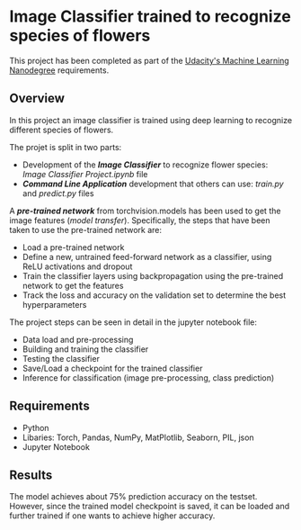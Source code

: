 # Image Classifier trained to recognize species of flowers
This project has been completed as part of the [Udacity's Machine Learning Nanodegree](https://www.udacity.com/course/intro-to-machine-learning-nanodegree--nd229) requirements.

## Overview
In this project an image classifier is trained using deep learning to recognize different species of flowers.

The projet is split in two parts:
- Development of the ***Image Classifier*** to recognize flower species: *Image Classifier Project.ipynb* file
- ***Command Line Application*** development that others can use: *train.py* and *predict.py* files

A ***pre-trained network*** from torchvision.models has been used to get the image features (*model transfer*). 
Specifically, the steps that have been taken to use the pre-trained network are:
- Load a pre-trained network
- Define a new, untrained feed-forward network as a classifier, using ReLU activations and dropout
- Train the classifier layers using backpropagation using the pre-trained network to get the features
- Track the loss and accuracy on the validation set to determine the best hyperparameters

The project steps can be seen in detail in the jupyter notebook file:
- Data load and pre-processing
- Building and training the classifier
- Testing the classifier
- Save/Load a checkpoint for the trained classifier
- Inference for classification (image pre-processing, class prediction)

## Requirements
- Python
- Libaries: Torch, Pandas, NumPy, MatPlotlib, Seaborn, PIL, json
- Jupyter Notebook

## Results
The model achieves about 75% prediction accuracy on the testset.
However, since the trained model checkpoint is saved, it can be loaded and further trained if one wants to achieve higher accuracy.




